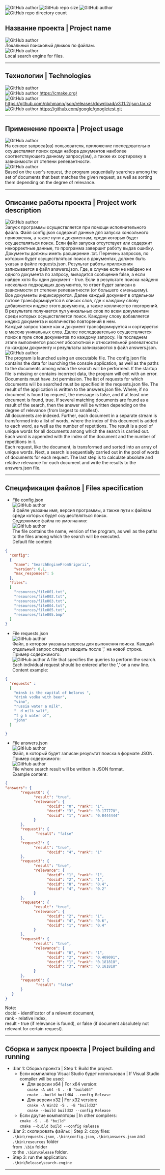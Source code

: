 ![GitHub author](https://img.shields.io/badge/made_by-Grigory_Brusnik-purple)
![GitHub repo size](https://img.shields.io/github/repo-size/Edinokuruz/search-engine?color=purple)
![GitHub author](https://img.shields.io/badge/made_on-C++-purple)
![GitHub repo directory count](https://img.shields.io/github/directory-file-count/Edinokuruz/search-engine?color=purple)
## __Название проекта | Project name__ 
![GitHub author](https://img.shields.io/badge/-RUS-red)  
Локальный поисковый движок по файлам.  
![GitHub author](https://img.shields.io/badge/-ENG-red)  
Local search engine for files.
___
## __Технологии | Technologies__ 
![GitHub author](https://img.shields.io/badge/C++-17-darkblue)  
![GitHub author](https://img.shields.io/badge/CMake-3.25-darkblue)
https://cmake.org/  
![GitHub author](https://img.shields.io/badge/JSON-3.11.2-darkblue)
https://github.com/nlohmann/json/releases/download/v3.11.2/json.tar.xz  
![GitHub author](https://img.shields.io/badge/GTest-1.12.1-darkblue)
https://github.com/google/googletest.git 
___
## __Применение проекта | Project usage__
![GitHub author](https://img.shields.io/badge/-RUS-blue)    
На основе запроса(ов) пользователя, приложение последовательно осуществляет поиск среди набора документов наиболее соответствующего данному запросу(ам), а также их сортировку в зависимости от степени релевантности.  
![GitHub author](https://img.shields.io/badge/-ENG-blue)  
Based on the user's request, the program sequentially searches among the set of documents that best matches the given request, as well as sorting them depending on the degree of relevance.  
___
## __Описание работы проекта | Project work description__
![GitHub author](https://img.shields.io/badge/-RUS-green)    
Запуск программы осуществляется при помощи исполнительного файла. Файл config.json содержит данные для запуска консольного приложения, а также пути к документам, среди которых будет осуществляться поиск. Если файл запуска отсутствует или содержит некорректные данные, то программа завершит работу выдав ошибку. Документы должны иметь расширение .txt. Перечень запросов, по которым будет осуществляться поиск в документах, должен быть указан в файле requests.json. Результат работы приложения записывается в файл answers.json. Где, в случае если не найдено ни одного документа по запросу, выводится сообщение false, а если найден хотя бы один документ - true. Если в результате поиска найдено несколько подходящих документов, то ответ будет записан в зависимости от степени релевантности (от большего к меньшему).   
Все документы индиксируются. Далее каждый документ в отдельном потоке трансформируется в список слов, где к каждому слову добавляется индекс этого документа, а также колличество повторений. В результате получается пул уникальных слов по всем документам среди которых осуществляется поиск. Каждому слову добавляется индекс документа и колличество повторений в нем.  
Каждый запрос также как и документ трансформируется и сортируется в массив уникальных слов. Далее последовательно осуществляется поиск в пуле слов документов по каждому запросу. На последнем этапе выполняется рассчет абсолютной и относительной релеватности по каждом документу и результаты записываются в файл answers.json.  
![GitHub author](https://img.shields.io/badge/-ENG-green)  
The program is launched using an executable file. The config.json file contains the data for launching the console application, as well as the paths to the documents among which the search will be performed. If the startup file is missing or contains incorrect data, the program will exit with an error. Documents must have .txt permission. The list of requests for which documents will be searched must be specified in the requests.json file. The result of the application is written to the answers.json file. Where, if no document is found by request, the message is false, and if at least one document is found, true. If several matching documents are found as a result of the search, then the answer will be written depending on the degree of relevance (from largest to smallest).  
All documents are indexed. Further, each document in a separate stream is transformed into a list of words, where the index of this document is added to each word, as well as the number of repetitions. The result is a pool of unique words for all documents among which the search is carried out. Each word is appended with the index of the document and the number of repetitions in it.  
Each request, like the document, is transformed and sorted into an array of unique words. Next, a search is sequentially carried out in the pool of words of documents for each request. The last step is to calculate absolute and relative relevance for each document and write the results to the answers.json file.
___  
## __Спецификация файлов | Files specification__
* File config.json  
![GitHub author](https://img.shields.io/badge/-RUS-brown)  
В файле указаны имя, версия программы, а также пути к файлам среди которых будет осуществляться поиск.  
Содержимое файла по умолчанию:  
![GitHub author](https://img.shields.io/badge/-ENG-brown)  
The file contains the name, version of the program, as well as the paths to the files among which the search will be executed.  
Default file content:
```json
{
  "config":
  {
    "name": "SearchEngineFromGrigorii",
    "version": 0.1,
    "max_responses": 5
  },
  "files":
  [
    "resources/file001.txt",
    "resources/file002.txt",
    "resources/file003.txt",
    "resources/file004.txt",
    "resources/file005.txt",
    "resources/file005.bmp"
  ]
}
```
* File requests.json  
![GitHub author](https://img.shields.io/badge/-RUS-brown)  
Файл, в котором указаны запросы для выпонения поиска. Каждый отдельный запрос следует вводить после ',' на новой строке.  
Пример содержимого:  
![GitHub author](https://img.shields.io/badge/-ENG-brown) 
A file that specifies the queries to perform the search. Each individual request should be entered after the ',' on a new line.  
Content example:
```json
{
  "requests" :
  [
    "minsk is the capital of belarus ",
    "drink vodka with beer",
    "vino",
    "russia water a milk",
    "  d milk salt",
    "f g h water of",
    "john"
  ]

}
```
* File answers.json  
![GitHub author](https://img.shields.io/badge/-RUS-brown)  
Файл, в который будет записан результат поиска в формате JSON.  
Пример содержимого:  
![GitHub author](https://img.shields.io/badge/-ENG-brown)  
File where search result will be written in JSON format.  
Example content:  
```json
{
"answers": {
       "request0": {
             "result": "true", 
             "relevance": {
                   "docid": "0", "rank": "1",
                   "docid": "3", "rank": "0.177778",
                   "docid": "1", "rank": "0.0444444"
             }
       },
       "request1": {
              "result": "false"
       },
       "request2": {
             "result": "true", 
                   "docid": "4", "rank": "1"
       },
       "request3": {
             "result": "true", 
             "relevance": {
                   "docid": "1", "rank": "1",
                   "docid": "2", "rank": "1",
                   "docid": "0", "rank": "0.4",
                   "docid": "4", "rank": "0.2"
             }
       },
       "request4": {
             "result": "true", 
             "relevance": {
                   "docid": "2", "rank": "1",
                   "docid": "4", "rank": "0.6",
                   "docid": "1", "rank": "0.4"
             }
       },
       "request5": {
             "result": "true", 
             "relevance": {
                   "docid": "0", "rank": "1",
                   "docid": "2", "rank": "0.409091",
                   "docid": "1", "rank": "0.181818",
                   "docid": "3", "rank": "0.181818"
             }
       },
       "request6": {
              "result": "false"
       }
   }
}
```  
Note:  
docid - identificator of a relevant document,  
rank - relative index,  
result - true (if relevance is found), or false (if document absolutely not relevant for certain request).
___
## __Сборка и запуск проекта | Project building and running__
* Шаг 1: Сборка проекта | Step 1: Build the project.  
  * Если компилятор Visual Studio будет использован | If Visual Studio compiler will be used:  
    * Для версии x64 | For x64 version:  
`cmake -A x64 -S . -B "build64"`  
`cmake --build build64 --config Release`  
    * Для версии x32 | For x32 version:  
`cmake -A Win32 -S . -B "build32"`  
`cmake --build build32 --config Release`  
  * Если другие компиляторы | In other compilers:  
`cmake -S . -B "build"`  
`cmake --build build --config Release`  
* Шаг 2: скопировать файлы: | Step 2: copy files:  
`.\bin\requests.json`, `.\bin\config.json`, `.\bin\answers.json` and `.\bin\resources` folder  
from `.\bin` folder  
to the `.\bin\Release` folder.  
* Step 3: run the application:  
`.\bin\Release\search-engine`  
___


